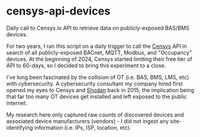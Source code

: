 # censys-api-devices
Daily call to Censys.io API to retrieve data on publicly-exposed BAS/BMS devices.

For two years, I ran this script on a daily trigger to call the [Censys](https://search.censys.io/) API in search of all publicly-exposed BACnet, MQTT, Modbus, and "Occupancy" devices. At the beginning of 2024, Censys started limiting their free tier of API to 60-days, so I decided to bring this experiment to a close.

I've long been fascinated by the collision of OT (i.e. BAS, BMS, LMS, etc) with cybersecurity. A cybersecurity consultant my company hired first opened my eyes to Censys and [Shodan](https://www.shodan.io/) back in 2015, the implication being that far too many OT devices get installed and left exposed to the public internet.

My research here only captured raw counts of discovered devices and associated device manufacturers (vendors) - I did not ingest any site-identifying information (i.e. IPs, ISP, location, etc).
